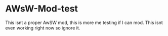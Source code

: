 # AWsW-Mod-test
This isnt a proper AwSW mod, this is more me testing if I can mod.
This isnt even working right now so ignore it.
